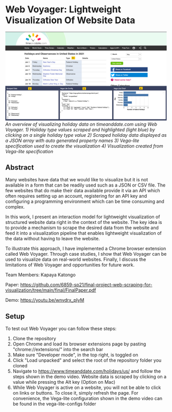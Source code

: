 # Web Voyager: Lightweight Visualization Of Website Data

![Alt text](./final/overview.png?raw=true "Overview of Web Voyager")
*An overview of visualizing holiday data on timeanddate.com using Web Voyager. 1) Holiday type values scraped and highlighted (light blue) by clicking on a single holiday type value 2) Scraped holiday data displayed as a JSON array with auto generated property names 3) Vega-lite specification used to create the visualization 4) Visualization created from Vega-lite specification*

## Abstract

Many websites have data that we would like to visualize but it is not available in a form that can be readily used such as a JSON or CSV file. The few websites that do make their data available provide it via an API which often requires setting up an account, registering for an API key and configuring a programming environment which can be time consuming and complex.

In this work, I present an interaction model for lightweight visualization of structured website data right in the context of the website. The key idea is to provide a mechanism to scrape the desired data from the website and feed it into a visualization pipeline that enables lightweight visualization of the data without having to leave the website.

To illustrate this approach, I have implemented a Chrome browser extension called Web Voyager. Through case studies, I show that Web Voyager can be used to visualize data on real-world websites. Finally, I discuss the limitations of Web Voyager and opportunities for future work.

Team Members: Kapaya Katongo

Paper: https://github.com/6859-sp21/final-project-web-scraping-for-visualization/tree/main/final/FinalPaper.pdf

Demo: https://youtu.be/wnvdrx_pIyM

## Setup

To test out Web Voyager you can follow these steps:
1. Clone the repository
2. Open Chrome and load its browser extensions page by pasting "chrome://extensions/" into the search bar
3. Make sure "Developer mode", in the top right, is toggled on
4. Click "Load unpacked" and select the root of the repository folder you cloned
5. Navigate to https://www.timeanddate.com/holidays/us/ and follow the steps shown in the demo video. Website data is scraped by clicking on a value while pressing the Alt key (Option on Mac)
6. While Web Voyager is active on a website, you will not be able to click on links or buttons. To close it, simply refresh the page. For convenience, the Vega-lite configuration shown in the demo video can be found in the vega-lite-configs folder